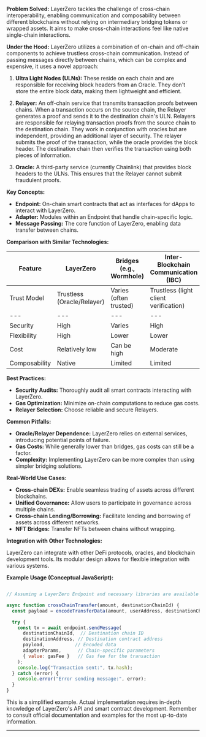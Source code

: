 **Problem Solved:** LayerZero tackles the challenge of cross-chain interoperability, enabling communication and composability between different blockchains without relying on intermediary bridging tokens or wrapped assets. It aims to make cross-chain interactions feel like native single-chain interactions.

**Under the Hood:** LayerZero utilizes a combination of on-chain and off-chain components to achieve trustless cross-chain communication. Instead of passing messages directly between chains, which can be complex and expensive, it uses a novel approach:

1.  **Ultra Light Nodes (ULNs):** These reside on each chain and are responsible for receiving block headers from an Oracle. They don't store the entire block data, making them lightweight and efficient.

2.  **Relayer:** An off-chain service that transmits transaction proofs between chains. When a transaction occurs on the source chain, the Relayer generates a proof and sends it to the destination chain's ULN.
Relayers are responsible for relaying transaction proofs from the source chain to the destination chain. They work in conjunction with oracles but are independent, providing an additional layer of security.
The relayer submits the proof of the transaction, while the oracle provides the block header. The destination chain then verifies the transaction using both pieces of information.

3.  **Oracle:** A third-party service (currently Chainlink) that provides block headers to the ULNs. This ensures that the Relayer cannot submit fraudulent proofs.


**Key Concepts:**

-   **Endpoint:** On-chain smart contracts that act as interfaces for dApps to interact with LayerZero.
-   **Adapter:** Modules within an Endpoint that handle chain-specific logic.
-   **Message Passing:** The core function of LayerZero, enabling data transfer between chains.

**Comparison with Similar Technologies:**

| Feature | LayerZero | Bridges (e.g., Wormhole) | Inter-Blockchain Communication (IBC) |
| --- |  --- |  --- |  --- |
| Trust Model | Trustless (Oracle/Relayer) | Varies (often trusted) | Trustless (light client verification) |
| --- |  --- |  --- |  --- |
| Security | High | Varies | High |
| Flexibility | High | Lower | Lower |
| Cost | Relatively low | Can be high | Moderate |
| Composability | Native | Limited | Limited |

**Best Practices:**

-   **Security Audits:** Thoroughly audit all smart contracts interacting with LayerZero.
-   **Gas Optimization:** Minimize on-chain computations to reduce gas costs.
-   **Relayer Selection:** Choose reliable and secure Relayers.

**Common Pitfalls:**

-   **Oracle/Relayer Dependence:** LayerZero relies on external services, introducing potential points of failure.
-   **Gas Costs:** While generally lower than bridges, gas costs can still be a factor.
-   **Complexity:** Implementing LayerZero can be more complex than using simpler bridging solutions.

**Real-World Use Cases:**

-   **Cross-chain DEXs:** Enable seamless trading of assets across different blockchains.
-   **Unified Governance:** Allow users to participate in governance across multiple chains.
-   **Cross-chain Lending/Borrowing:** Facilitate lending and borrowing of assets across different networks.
-   **NFT Bridges:** Transfer NFTs between chains without wrapping.

**Integration with Other Technologies:**

LayerZero can integrate with other DeFi protocols, oracles, and blockchain development tools. Its modular design allows for flexible integration with various systems.

**Example Usage (Conceptual JavaScript):**

``` javascript

// Assuming a LayerZero Endpoint and necessary libraries are available

async function crossChainTransfer(amount, destinationChainId) {
  const payload = encodeTransferData(amount, userAddress, destinationChainId); // Encode data for the destination chain

  try {
    const tx = await endpoint.sendMessage(
      destinationChainId,  // Destination chain ID
      destinationAddress, // Destination contract address
      payload,           // Encoded data
      adapterParams,      // Chain-specific parameters
      { value: gasFee }   // Gas fee for the transaction
    );
    console.log("Transaction sent:", tx.hash);
  } catch (error) {
    console.error("Error sending message:", error);
  }
}

```

This is a simplified example. Actual implementation requires in-depth knowledge of LayerZero's API and smart contract development. Remember to consult official documentation and examples for the most up-to-date information.

----------------

